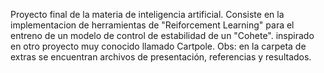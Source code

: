 Proyecto final de la materia de inteligencia artificial.
Consiste en la implementacion de herramientas de "Reiforcement Learning" para el entreno de un modelo de control de estabilidad de un "Cohete".
inspirado en otro proyecto muy conocido llamado Cartpole.
Obs: en la carpeta de extras se encuentran archivos de presentación, referencias y resultados.
